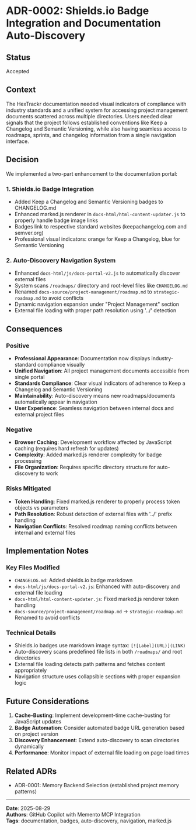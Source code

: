 # ADR-0002: Shields.io Badge Integration and Documentation Auto-Discovery

## Status

Accepted

## Context

The HexTrackr documentation needed visual indicators of compliance with industry standards and a unified system for accessing project management documents scattered across multiple directories. Users needed clear signals that the project follows established conventions like Keep a Changelog and Semantic Versioning, while also having seamless access to roadmaps, sprints, and changelog information from a single navigation interface.

## Decision

We implemented a two-part enhancement to the documentation portal:

### 1. Shields.io Badge Integration

- Added Keep a Changelog and Semantic Versioning badges to CHANGELOG.md
- Enhanced marked.js renderer in `docs-html/html-content-updater.js` to properly handle badge image links
- Badges link to respective standard websites (keepachangelog.com and semver.org)
- Professional visual indicators: orange for Keep a Changelog, blue for Semantic Versioning

### 2. Auto-Discovery Navigation System

- Enhanced `docs-html/js/docs-portal-v2.js` to automatically discover external files
- System scans `/roadmaps/` directory and root-level files like `CHANGELOG.md`
- Renamed `docs-source/project-management/roadmap.md` to `strategic-roadmap.md` to avoid conflicts
- Dynamic navigation expansion under "Project Management" section
- External file loading with proper path resolution using '../' detection

## Consequences

### Positive

- **Professional Appearance**: Documentation now displays industry-standard compliance visually
- **Unified Navigation**: All project management documents accessible from single portal
- **Standards Compliance**: Clear visual indicators of adherence to Keep a Changelog and Semantic Versioning
- **Maintainability**: Auto-discovery means new roadmaps/documents automatically appear in navigation
- **User Experience**: Seamless navigation between internal docs and external project files

### Negative

- **Browser Caching**: Development workflow affected by JavaScript caching (requires hard refresh for updates)
- **Complexity**: Added marked.js renderer complexity for badge processing
- **File Organization**: Requires specific directory structure for auto-discovery to work

### Risks Mitigated

- **Token Handling**: Fixed marked.js renderer to properly process token objects vs parameters
- **Path Resolution**: Robust detection of external files with '../' prefix handling
- **Navigation Conflicts**: Resolved roadmap naming conflicts between internal and external files

## Implementation Notes

### Key Files Modified

- `CHANGELOG.md`: Added shields.io badge markdown
- `docs-html/js/docs-portal-v2.js`: Enhanced with auto-discovery and external file loading
- `docs-html/html-content-updater.js`: Fixed marked.js renderer token handling
- `docs-source/project-management/roadmap.md` → `strategic-roadmap.md`: Renamed to avoid conflicts

### Technical Details

- Shields.io badges use markdown image syntax: `[![Label](URL)](LINK)`
- Auto-discovery scans predefined file lists in both `/roadmaps/` and root directories
- External file loading detects path patterns and fetches content appropriately
- Navigation structure uses collapsible sections with proper expansion logic

## Future Considerations

1. **Cache-Busting**: Implement development-time cache-busting for JavaScript updates
2. **Badge Automation**: Consider automated badge URL generation based on project version
3. **Discovery Enhancement**: Extend auto-discovery to scan directories dynamically
4. **Performance**: Monitor impact of external file loading on page load times

## Related ADRs

- ADR-0001: Memory Backend Selection (established project memory patterns)

---

**Date**: 2025-08-29  
**Authors**: GitHub Copilot with Memento MCP Integration  
**Tags**: documentation, badges, auto-discovery, navigation, marked.js
